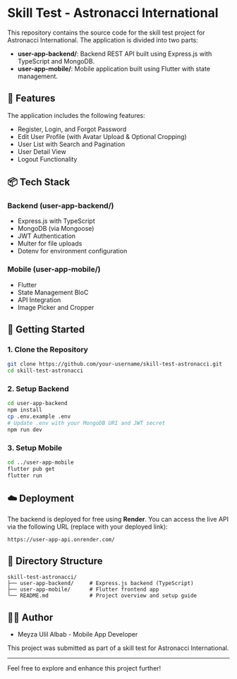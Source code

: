 # Skill Test - Astronacci International

This repository contains the source code for the skill test project for Astronacci International. The application is divided into two parts:

- **user-app-backend/**: Backend REST API built using Express.js with TypeScript and MongoDB.
- **user-app-mobile/**: Mobile application built using Flutter with state management.

## 📌 Features

The application includes the following features:

- Register, Login, and Forgot Password
- Edit User Profile (with Avatar Upload & Optional Cropping)
- User List with Search and Pagination
- User Detail View
- Logout Functionality

## 📦 Tech Stack

### Backend (user-app-backend/)
- Express.js with TypeScript
- MongoDB (via Mongoose)
- JWT Authentication
- Multer for file uploads
- Dotenv for environment configuration

### Mobile (user-app-mobile/)
- Flutter
- State Management BloC
- API Integration
- Image Picker and Cropper

## 🚀 Getting Started

### 1. Clone the Repository

```bash
git clone https://github.com/your-username/skill-test-astronacci.git
cd skill-test-astronacci
```

### 2. Setup Backend

```bash
cd user-app-backend
npm install
cp .env.example .env
# Update .env with your MongoDB URI and JWT secret
npm run dev
```

### 3. Setup Mobile

```bash
cd ../user-app-mobile
flutter pub get
flutter run
```

## ☁️ Deployment

The backend is deployed for free using **Render**. You can access the live API via the following URL (replace with your deployed link):

```
https://user-app-api.onrender.com/
```

## 📂 Directory Structure

```
skill-test-astronacci/
├── user-app-backend/     # Express.js backend (TypeScript)
├── user-app-mobile/      # Flutter frontend app
└── README.md             # Project overview and setup guide
```

## 🧑‍💻 Author

- Meyza Ulil Albab - Mobile App Developer

This project was submitted as part of a skill test for Astronacci International.

---
Feel free to explore and enhance this project further!